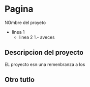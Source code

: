 # Pagina
NOmbre del proyeto
- linea 1 
   - linea 2 
      1.- aveces

## Descripcion del proyecto

EL proyecto esn una remenbranza a los 

## Otro tutlo


